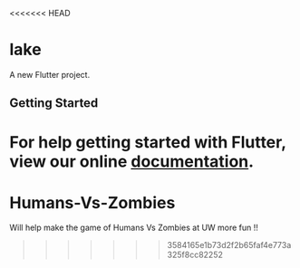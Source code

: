 <<<<<<< HEAD
# lake

A new Flutter project.

## Getting Started

For help getting started with Flutter, view our online
[documentation](https://flutter.io/).
=======
# Humans-Vs-Zombies
Will help make the game of Humans Vs Zombies at UW more fun !! 
>>>>>>> 3584165e1b73d2f2b65faf4e773a325f8cc82252
